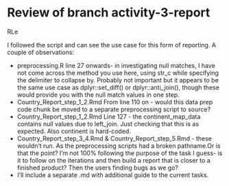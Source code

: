 # Review of branch activity-3-report
RLe

I followed the script and can see the use case for this form of reporting. A couple of observations:

* preprocessing.R line 27 onwards- in investigating null matches,  I have not come across the method you use here, using str_c while specifying the delimiter to collapse by. Probably not important but it appears to be the same use case as dplyr::set_diff() or dplyr::anti_join(), though these would provide you with the null match values in one step. 
* Country_Report_step_1_2.Rmd  From line 110 on - would this data prep code chunk be moved to a separate preprocessing script to source? 
* Country_Report_step_1_2.Rmd  Line 127 - the continent_map_data contains null values due to left_join. Just checking that this is as expected. Also continent is hard-coded.
* Country_Report_step_3_4.Rmd & Country_Report_step_5.Rmd - these wouldn’t run. As the preprocessing scripts had a broken pathname.Or is that the point? I’m not 100% following the purpose of the task I guess- is it to follow on the iterations and then build a report that is closer to a finished product? Then the users finding bugs as we go? 
* I’ll include a separate .md with additional guide to the current tasks. 
